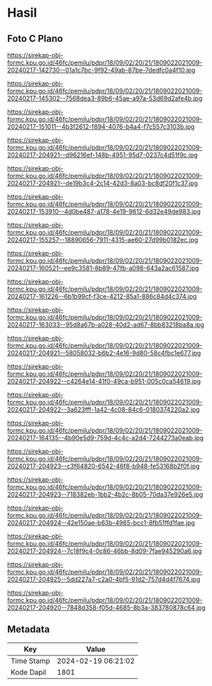 # Hasil

## Foto C Plano

https://sirekap-obj-formc.kpu.go.id/46fc/pemilu/pdpr/18/09/02/20/21/1809022021009-20240217-142730--01a1c7bc-9f92-49ab-87be-7dedfc0a4f10.jpg

https://sirekap-obj-formc.kpu.go.id/46fc/pemilu/pdpr/18/09/02/20/21/1809022021009-20240217-145302--7568dea3-89b6-45ae-a97a-53d69d2afe4b.jpg

https://sirekap-obj-formc.kpu.go.id/46fc/pemilu/pdpr/18/09/02/20/21/1809022021009-20240217-151011--4b3f2612-f894-4076-b4a4-f7c557c3103b.jpg

https://sirekap-obj-formc.kpu.go.id/46fc/pemilu/pdpr/18/09/02/20/21/1809022021009-20240217-204921--d96216ef-148b-4951-95d7-0237c4d51f9c.jpg

https://sirekap-obj-formc.kpu.go.id/46fc/pemilu/pdpr/18/09/02/20/21/1809022021009-20240217-204921--de19b3c4-2c14-42d3-8a03-bc8df20f1c37.jpg

https://sirekap-obj-formc.kpu.go.id/46fc/pemilu/pdpr/18/09/02/20/21/1809022021009-20240217-153910--4d0be487-a178-4e19-9612-6d32e49de983.jpg

https://sirekap-obj-formc.kpu.go.id/46fc/pemilu/pdpr/18/09/02/20/21/1809022021009-20240217-155257--18890656-7911-4315-ae60-27d99b0182ec.jpg

https://sirekap-obj-formc.kpu.go.id/46fc/pemilu/pdpr/18/09/02/20/21/1809022021009-20240217-160521--ee9c3581-8b89-47fb-a098-643a2ac61587.jpg

https://sirekap-obj-formc.kpu.go.id/46fc/pemilu/pdpr/18/09/02/20/21/1809022021009-20240217-161226--6b1b99cf-f3ce-4212-85a1-886c84d4c374.jpg

https://sirekap-obj-formc.kpu.go.id/46fc/pemilu/pdpr/18/09/02/20/21/1809022021009-20240217-163033--95d8a67b-a028-40d2-ad67-8bb83218ba8a.jpg

https://sirekap-obj-formc.kpu.go.id/46fc/pemilu/pdpr/18/09/02/20/21/1809022021009-20240217-204921--58058032-b6b2-4e16-9d80-58c4fbc1e677.jpg

https://sirekap-obj-formc.kpu.go.id/46fc/pemilu/pdpr/18/09/02/20/21/1809022021009-20240217-204922--c4264e14-41f0-49ca-b951-005c0ca54619.jpg

https://sirekap-obj-formc.kpu.go.id/46fc/pemilu/pdpr/18/09/02/20/21/1809022021009-20240217-204922--3a623fff-1a42-4c08-84c6-0180374220a2.jpg

https://sirekap-obj-formc.kpu.go.id/46fc/pemilu/pdpr/18/09/02/20/21/1809022021009-20240217-164135--4b90e5d9-759d-4c4c-a2d4-7244273a0eab.jpg

https://sirekap-obj-formc.kpu.go.id/46fc/pemilu/pdpr/18/09/02/20/21/1809022021009-20240217-204923--c3f64820-6542-46f8-b948-fe53168b2f0f.jpg

https://sirekap-obj-formc.kpu.go.id/46fc/pemilu/pdpr/18/09/02/20/21/1809022021009-20240217-204923--718382eb-1bb2-4b2c-8b05-70da37e926e5.jpg

https://sirekap-obj-formc.kpu.go.id/46fc/pemilu/pdpr/18/09/02/20/21/1809022021009-20240217-204924--42e150ae-b63b-4965-bcc1-8fb51ffd1fae.jpg

https://sirekap-obj-formc.kpu.go.id/46fc/pemilu/pdpr/18/09/02/20/21/1809022021009-20240217-204924--7c18f9c4-0c86-46bb-8d09-7fae945290a6.jpg

https://sirekap-obj-formc.kpu.go.id/46fc/pemilu/pdpr/18/09/02/20/21/1809022021009-20240217-204925--5dd227a7-c2a0-4bf5-91d2-757d4d4f7674.jpg

https://sirekap-obj-formc.kpu.go.id/46fc/pemilu/pdpr/18/09/02/20/21/1809022021009-20240217-204920--7848d358-f05d-4685-8b3a-383780878c64.jpg


## Metadata

| Key        | Value               |
| ---------- | ------------------- |
| Time Stamp | 2024-02-19 06:21:02 |
| Kode Dapil | 1801                |



